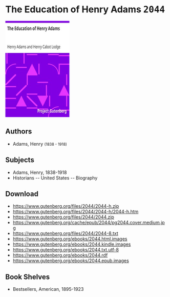 # The Education of Henry Adams <kbd>2044</kbd>

![](./cover.medium.jpg "")

## Authors


 - Adams, Henry <small>(1838 - 1918)</small>

## Subjects


 - Adams, Henry, 1838-1918
 - Historians -- United States -- Biography

## Download


 - https://www.gutenberg.org/files/2044/2044-h.zip
 - https://www.gutenberg.org/files/2044/2044-h/2044-h.htm
 - https://www.gutenberg.org/files/2044/2044.zip
 - https://www.gutenberg.org/cache/epub/2044/pg2044.cover.medium.jpg
 - https://www.gutenberg.org/files/2044/2044-8.txt
 - https://www.gutenberg.org/ebooks/2044.html.images
 - https://www.gutenberg.org/ebooks/2044.kindle.images
 - https://www.gutenberg.org/ebooks/2044.txt.utf-8
 - https://www.gutenberg.org/ebooks/2044.rdf
 - https://www.gutenberg.org/ebooks/2044.epub.images

## Book Shelves


 - Bestsellers, American, 1895-1923
